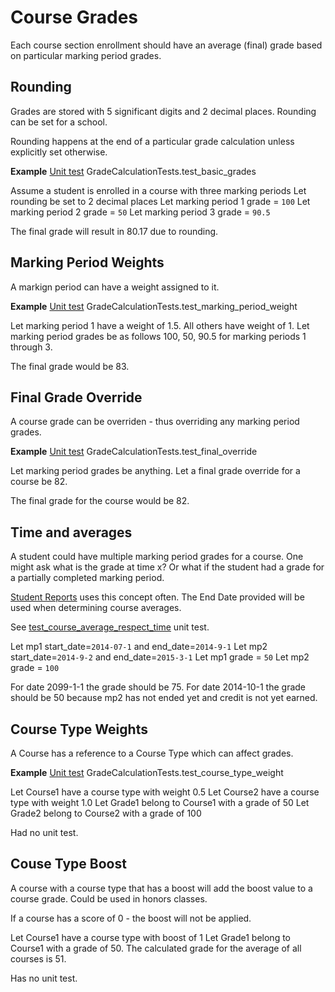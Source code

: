 # Course Grades

Each course section enrollment should have an average (final) grade based on particular marking period grades.

## Rounding

Grades are stored with 5 significant digits and 2 decimal places.
Rounding can be set for a school. 

Rounding happens at the end of a particular grade calculation unless explicitly set otherwise. 

**Example** [Unit test] GradeCalculationTests.test_basic_grades

Assume a student is enrolled in a course with three marking periods
Let rounding be set to 2 decimal places
Let marking period 1 grade = `100`
Let marking period 2 grade = `50`
Let marking period 3 grade = `90.5`

The final grade will result in 80.17 due to rounding.

## Marking Period Weights

A markign period can have a weight assigned to it. 

**Example** [Unit test] GradeCalculationTests.test_marking_period_weight

Let marking period 1 have a weight of 1.5. All others have weight of 1.
Let marking period grades be as follows 100, 50, 90.5 for marking periods 1 through 3.

The final grade would be 83.

## Final Grade Override

A course grade can be overriden - thus overriding any marking period grades.

**Example** [Unit test] GradeCalculationTests.test_final_override

Let marking period grades be anything. 
Let a final grade override for a course be 82.

The final grade for the course would be 82.

## Time and averages

A student could have multiple marking period grades for a course. 
One might ask what is the grade at time x? Or what if the student had a grade for a partially completed marking period.

[Student Reports] uses this concept often. The End Date provided will be used when determining course averages.

See [test_course_average_respect_time] unit test.

Let mp1 start_date=`2014-07-1` and end_date=`2014-9-1`
Let mp2 start_date=`2014-9-2` and end_date=`2015-3-1`
Let mp1 grade = `50`
Let mp2 grade = `100`

For date 2099-1-1 the grade should be 75.
For date 2014-10-1 the grade should be 50 because mp2 has not ended yet and credit is not yet earned.

## Course Type Weights

A Course has a reference to a Course Type which can affect grades.

**Example** [Unit test] GradeCalculationTests.test_course_type_weight 

Let Course1 have a course type with weight 0.5
Let Course2 have a course type with weight 1.0
Let Grade1 belong to Course1 with a grade of 50
Let Grade2 belong to Course2 with a grade of 100

Had no unit test.

[Student Reports]: https://github.com/burke-software/django-sis/blob/master/ecwsp/sis/scaffold_reports.py
[test_course_average_respect_time]: https://github.com/burke-software/django-sis/blob/5d24e855284374997da9772d43589d554977be54/ecwsp/grades/tests.py#L21
[Unit test]: https://github.com/burke-software/django-sis/blob/master/ecwsp/grades/tests/test_basic_grade_calculations.py

## Couse Type Boost

A course with a course type that has a boost will add the boost value to a course grade. 
Could be used in honors classes.

If a course has a score of 0 - the boost will not be applied.

Let Course1 have a course type with boost of 1
Let Grade1 belong to Course1 with a grade of 50.
The calculated grade for the average of all courses is 51.

Has no unit test.
